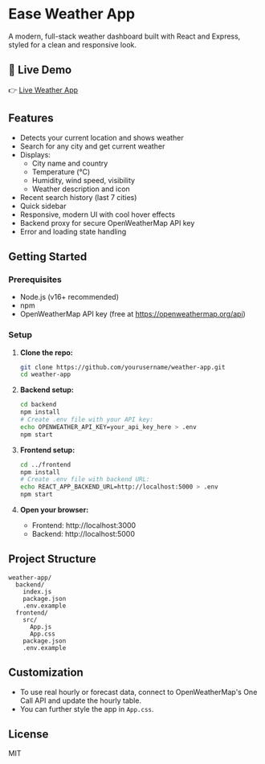 # Ease Weather App

A modern, full-stack weather dashboard built with React and Express, styled for a clean and responsive look.

## 🚀 Live Demo

👉 [Live Weather App](https://weather-app-tau-ten-68.vercel.app/)



## Features

- Detects your current location and shows weather
- Search for any city and get current weather
- Displays:
  - City name and country
  - Temperature (°C)
  - Humidity, wind speed, visibility
  - Weather description and icon
- Recent search history (last 7 cities)
- Quick sidebar
- Responsive, modern UI with cool hover effects
- Backend proxy for secure OpenWeatherMap API key
- Error and loading state handling

## Getting Started

### Prerequisites
- Node.js (v16+ recommended)
- npm
- OpenWeatherMap API key (free at https://openweathermap.org/api)

### Setup

1. **Clone the repo:**
   ```sh
   git clone https://github.com/yourusername/weather-app.git
   cd weather-app
   ```

2. **Backend setup:**
   ```sh
   cd backend
   npm install
   # Create .env file with your API key:
   echo OPENWEATHER_API_KEY=your_api_key_here > .env
   npm start
   ```

3. **Frontend setup:**
   ```sh
   cd ../frontend
   npm install
   # Create .env file with backend URL:
   echo REACT_APP_BACKEND_URL=http://localhost:5000 > .env
   npm start
   ```

4. **Open your browser:**
   - Frontend: http://localhost:3000
   - Backend: http://localhost:5000

## Project Structure

```
weather-app/
  backend/
    index.js
    package.json
    .env.example
  frontend/
    src/
      App.js
      App.css
    package.json
    .env.example
```

## Customization
- To use real hourly or forecast data, connect to OpenWeatherMap's One Call API and update the hourly table.
- You can further style the app in `App.css`.

## License
MIT
